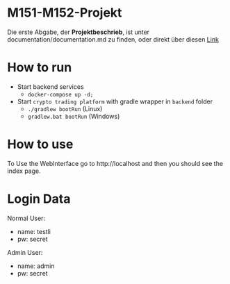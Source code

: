 # M151-M152-Projekt

Die erste Abgabe, der **Projektbeschrieb**, ist unter documentation/documentation.md zu finden, oder direkt über diesen [Link](/documentation/documentation.md)

# How to run

* Start backend services
    * `docker-compose up -d;`
* Start `crypto trading platform` with gradle wrapper in `backend` folder
    * `./gradlew bootRun` (Linux)
    * `gradlew.bat bootRun` (Windows)

# How to use
To Use the WebInterface go to http://localhost and then you should see the index page.

# Login Data
Normal User:
* name: testli
* pw: secret

Admin User:
* name: admin
* pw: secret
